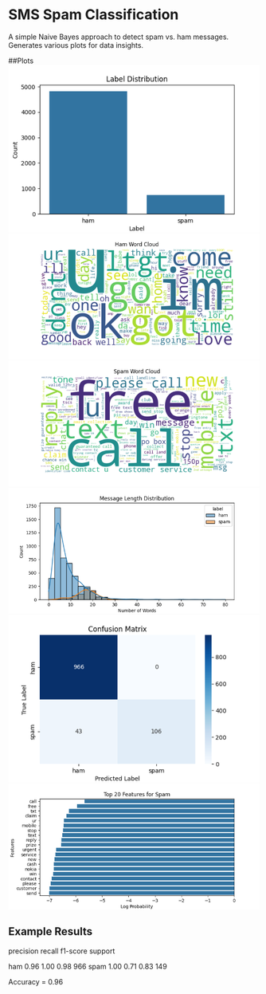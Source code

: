 # SMS Spam Classification

A simple Naive Bayes approach to detect spam vs. ham messages.  
Generates various plots for data insights.

##Plots
![Label Distribution](images/label_distribution.png)
![Ham Word Cloud](images/ham_wordcloud.png)
![Spam Word Cloud](images/spam_wordcloud.png)
![Message Length Distribution](images/message_length_dist.png)
![Confusion Matrix](images/confusion_matrix.png)
![Top Features for Spam](images/top_features_spam.png)

## Example Results
precision    recall  f1-score   support

ham  0.96  1.00  0.98   966
spam 1.00  0.71  0.83   149

Accuracy = 0.96
